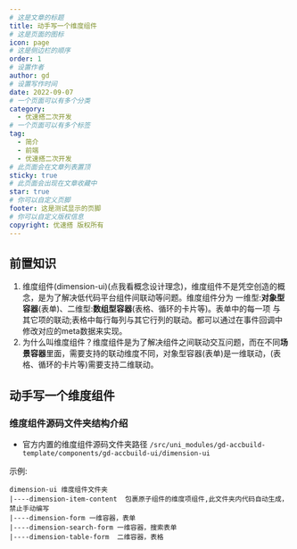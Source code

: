 ```yaml
---
# 这是文章的标题
title: 动手写一个维度组件
# 这是页面的图标
icon: page
# 这是侧边栏的顺序
order: 1
# 设置作者
author: gd
# 设置写作时间
date: 2022-09-07
# 一个页面可以有多个分类
category:
  - 优速搭二次开发
# 一个页面可以有多个标签
tag:
  - 简介
  - 前端
  - 优速搭二次开发
# 此页面会在文章列表置顶
sticky: true
# 此页面会出现在文章收藏中
star: true
# 你可以自定义页脚
footer: 这是测试显示的页脚
# 你可以自定义版权信息
copyright: 优速搭 版权所有
---
```


## 前置知识
1. <router-link :to="'/zh/guide/intro.html#概念设计'">维度组件(dimension-ui)(点我看概念设计理念)</router-link>，维度组件不是凭空创造的概念，是为了解决低代码平台组件间联动等问题。维度组件分为 一维型:**对象型容器**(表单)、二维型:**数组型容器**(表格、循环的卡片等)。表单中的每一项 与 其它项的联动;表格中每行每列与其它行列的联动。都可以通过在事件回调中修改对应的meta数据来实现。
2. 为什么叫维度组件？维度组件是为了解决组件之间联动交互问题，而在不同**场景容器**里面，需要支持的联动维度不同，对象型容器(表单)是一维联动，(表格、循环的卡片等)需要支持二维联动。

## 动手写一个维度组件
### 维度组件源码文件夹结构介绍
* 官方内置的维度组件源码文件夹路径 `/src/uni_modules/gd-accbuild-template/components/gd-accbuild-ui/dimension-ui`

示例:
```
dimension-ui 维度组件文件夹
|----dimension-item-content  包裹原子组件的维度项组件,此文件夹内代码自动生成，禁止手动编写
|----dimension-form 一维容器，表单
|----dimension-search-form 一维容器，搜索表单
|----dimension-table-form  二维容器，表格
```

